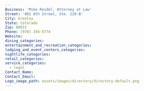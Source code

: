 ```yaml
---
Business: 'Mike Reidel, Attorney at Law'
Street: '801 8th Street, Ste. 220-B'
City: Greeley
State: Colorado
Zip: 80631
Phone: (970) 356-5774
Website:
dining_categories:
entertainment_and_recreation_categories:
lodging_and_event_centers_categories:
nightlife_categories:
retail_categories:
service_categories:
  - legal
Contact_Name:
Contact_Email:
Logo_image_path: assets/images/directory/directory-default.png
---
```



